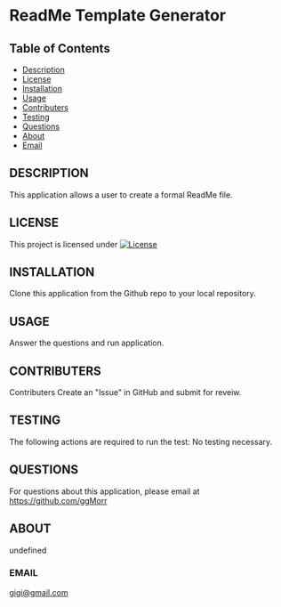 # ReadMe Template Generator

## Table of Contents
* [Description](#description)
* [License](#license)
* [Installation](#installation)
* [Usage](#usage)
* [Contributers](#contributers)
* [Testing](#testing)
* [Questions](#questions)
* [About](#about)
* [Email](#email)

 

## DESCRIPTION
This application allows a user to create a formal ReadMe file.

## LICENSE
This project is licensed under [![License](https://img.shields.io/badge/License-Apache%202.0-blue.svg)](https://opensource.org/licenses/Apache-2.0)

## INSTALLATION
Clone this application from the Github repo to your local repository.

## USAGE
Answer the questions and run application.

## CONTRIBUTERS
Contributers Create an "Issue" in GitHub and submit for reveiw.

## TESTING
The following actions are required to run the test: No testing necessary.

## QUESTIONS
For questions about this application, please email at https://github.com/ggMorr

## ABOUT
undefined

### EMAIL
gigi@gmail.com